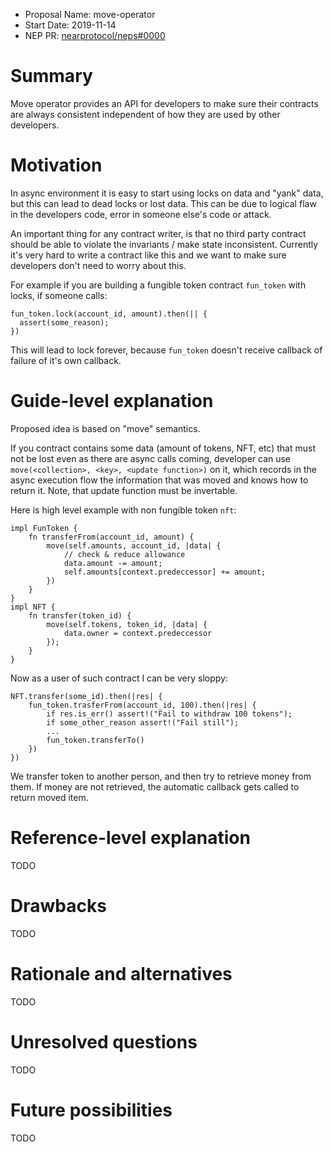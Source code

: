 - Proposal Name: move-operator
- Start Date: 2019-11-14
- NEP PR: [nearprotocol/neps#0000](https://github.com/nearprotocol/neps/pull/0000)

# Summary
[summary]: #summary

Move operator provides an API for developers to make sure their contracts are always consistent independent of how they are used by other developers.

# Motivation
[motivation]: #motivation

In async environment it is easy to start using locks on data and "yank" data, but this can lead to dead locks or lost data. 
This can be due to logical flaw in the developers code, error in someone else's code or attack.

An important thing for any contract writer, is that no third party contract should be able to violate the invariants / make state inconsistent. Currently it's very hard to write a contract like this and we want to make sure developers don't need to worry about this.

For example if you are building a fungible token contract `fun_token` with locks, if someone calls:
```
fun_token.lock(account_id, amount).then(|| {
  assert(some_reason);
})
```

This will lead to lock forever, because `fun_token` doesn't receive callback of failure of it's own callback.

# Guide-level explanation
[guide-level-explanation]: #guide-level-explanation

Proposed idea is based on "move" semantics.

If you contract contains some data (amount of tokens, NFT, etc) that must not be lost even as there are async calls coming, developer can use `move(<collection>, <key>, <update function>)` on it, which records in the async execution flow the information that was moved and knows how to return it. Note, that update function must be invertable.

Here is high level example with non fungible token `nft`:

```
impl FunToken {
    fn transferFrom(account_id, amount) {
        move(self.amounts, account_id, |data| {
            // check & reduce allowance
            data.amount -= amount;
            self.amounts[context.predeccessor] += amount;
        })
    }
}
impl NFT {
    fn transfer(token_id) {
        move(self.tokens, token_id, |data| {
            data.owner = context.predeccessor
        });
    }
}
```

Now as a user of such contract I can be very sloppy:
```
NFT.transfer(some_id).then(|res| {
    fun_token.trasferFrom(account_id, 100).then(|res| {
        if res.is_err() assert!("Fail to withdraw 100 tokens");
        if some_other_reason assert!("Fail still");
        ...
        fun_token.transferTo()
    })
})
```

We transfer token to another person, and then try to retrieve money from them. 
If money are not retrieved, the automatic callback gets called to return moved item.

# Reference-level explanation
[reference-level-explanation]: #reference-level-explanation

TODO

# Drawbacks
[drawbacks]: #drawbacks

TODO

# Rationale and alternatives
[rationale-and-alternatives]: #rationale-and-alternatives

TODO

# Unresolved questions
[unresolved-questions]: #unresolved-questions

TODO

# Future possibilities
[future-possibilities]: #future-possibilities

TODO
